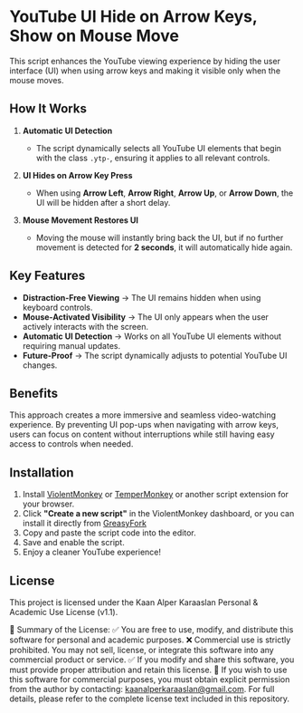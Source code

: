 # YouTube UI Hide on Arrow Keys, Show on Mouse Move  

This script enhances the YouTube viewing experience by hiding the user interface (UI) when using arrow keys and making it visible only when the mouse moves.  

## How It Works  

1. **Automatic UI Detection**  
   - The script dynamically selects all YouTube UI elements that begin with the class `.ytp-`, ensuring it applies to all relevant controls.  

2. **UI Hides on Arrow Key Press**  
   - When using **Arrow Left**, **Arrow Right**, **Arrow Up**, or **Arrow Down**, the UI will be hidden after a short delay.  

3. **Mouse Movement Restores UI**  
   - Moving the mouse will instantly bring back the UI, but if no further movement is detected for **2 seconds**, it will automatically hide again.  

## Key Features  

- **Distraction-Free Viewing** → The UI remains hidden when using keyboard controls.  
- **Mouse-Activated Visibility** → The UI only appears when the user actively interacts with the screen.  
- **Automatic UI Detection** → Works on all YouTube UI elements without requiring manual updates.  
- **Future-Proof** → The script dynamically adjusts to potential YouTube UI changes.  

## Benefits  

This approach creates a more immersive and seamless video-watching experience. By preventing UI pop-ups when navigating with arrow keys, users can focus on content without interruptions while still having easy access to controls when needed.  

## Installation  

1. Install [ViolentMonkey](https://violentmonkey.github.io/get-it/) or [TemperMonkey](https://www.tampermonkey.net) or another script extension for your browser.  
2. Click **"Create a new script"** in the ViolentMonkey dashboard, or you can install it directly from [GreasyFork](https://greasyfork.org/en/scripts/526981-youtube-hide-ui-on-arrow-keys-show-on-mouse-move)
3. Copy and paste the script code into the editor.  
4. Save and enable the script.  
5. Enjoy a cleaner YouTube experience!  

## License  

This project is licensed under the Kaan Alper Karaaslan Personal & Academic Use License (v1.1).

🔹 Summary of the License:
✅ You are free to use, modify, and distribute this software for personal and academic purposes.
❌ Commercial use is strictly prohibited. You may not sell, license, or integrate this software into any commercial product or service.
✅ If you modify and share this software, you must provide proper attribution and retain this license.
📧 If you wish to use this software for commercial purposes, you must obtain explicit permission from the author by contacting: kaanalperkaraaslan@gmail.com.
For full details, please refer to the complete license text included in this repository.

